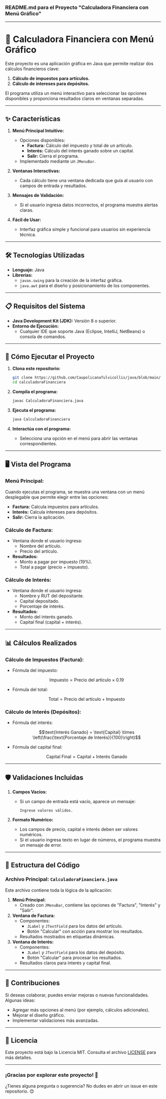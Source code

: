 ### **README.md para el Proyecto "Calculadora Financiera con Menú Gráfico"**

---

# 💼 **Calculadora Financiera con Menú Gráfico**

Este proyecto es una aplicación gráfica en Java que permite realizar dos cálculos financieros clave:  
1. **Cálculo de impuestos para artículos.**  
2. **Cálculo de intereses para depósitos.**

El programa utiliza un menú interactivo para seleccionar las opciones disponibles y proporciona resultados claros en ventanas separadas.

---

## ✨ **Características**

1. **Menú Principal Intuitivo:**  
   - Opciones disponibles:
     - **Factura:** Cálculo del impuesto y total de un artículo.
     - **Interés:** Cálculo del interés ganado sobre un capital.
     - **Salir:** Cierra el programa.
   - Implementado mediante un `JMenuBar`.

2. **Ventanas Interactivas:**  
   - Cada cálculo tiene una ventana dedicada que guía al usuario con campos de entrada y resultados.

3. **Mensajes de Validación:**  
   - Si el usuario ingresa datos incorrectos, el programa muestra alertas claras.

4. **Fácil de Usar:**  
   - Interfaz gráfica simple y funcional para usuarios sin experiencia técnica.

---

## 🛠️ **Tecnologías Utilizadas**

- **Lenguaje:** Java  
- **Librerías:**  
  - `javax.swing` para la creación de la interfaz gráfica.  
  - `java.awt` para el diseño y posicionamiento de los componentes.

---

## 📋 **Requisitos del Sistema**

- **Java Development Kit (JDK):** Versión 8 o superior.  
- **Entorno de Ejecución:**  
  - Cualquier IDE que soporte Java (Eclipse, IntelliJ, NetBeans) o consola de comandos.

---

## 🚀 **Cómo Ejecutar el Proyecto**

1. **Clona este repositorio:**
   ```bash
   git clone https://github.com/Caupolicanafulvicollis/java/blob/main/calculadoraFinanciera.git
   cd calculadoraFinanciera
   ```

2. **Compila el programa:**
   ```bash
   javac CalculadoraFinanciera.java
   ```

3. **Ejecuta el programa:**
   ```bash
   java CalculadoraFinanciera
   ```

4. **Interactúa con el programa:**
   - Selecciona una opción en el menú para abrir las ventanas correspondientes.

---

## 🖥️ **Vista del Programa**

### **Menú Principal:**
Cuando ejecutas el programa, se muestra una ventana con un menú desplegable que permite elegir entre las opciones:
- **Factura:** Calcula impuestos para artículos.
- **Interés:** Calcula intereses para depósitos.
- **Salir:** Cierra la aplicación.

### **Cálculo de Factura:**
- Ventana donde el usuario ingresa:
  - Nombre del artículo.
  - Precio del artículo.
- **Resultados:**
  - Monto a pagar por impuesto (19%).
  - Total a pagar (precio + impuesto).

### **Cálculo de Interés:**
- Ventana donde el usuario ingresa:
  - Nombre y RUT del depositante.
  - Capital depositado.
  - Porcentaje de interés.
- **Resultados:**
  - Monto del interés ganado.
  - Capital final (capital + interés).

---

## 📊 **Cálculos Realizados**

### **Cálculo de Impuestos (Factura):**
- Fórmula del impuesto:

  $$\text{Impuesto} = \text{Precio del artículo} \times 0.19$$

- Fórmula del total:

  $$\text{Total} = \text{Precio del artículo} + \text{Impuesto}$$


### **Cálculo de Interés (Depósitos):**
- Fórmula del interés:
  
  $$\text{Interés Ganado} = \text{Capital} \times \left(\frac{\text{Porcentaje de Interés}}{100}\right)$$
  
- Fórmula del capital final:
  
  $$\text{Capital Final} = \text{Capital} + \text{Interés Ganado}$$


---

## 🛡️ **Validaciones Incluidas**

1. **Campos Vacíos:**  
   - Si un campo de entrada está vacío, aparece un mensaje:
     ```
     Ingrese valores válidos.
     ```

2. **Formato Numérico:**  
   - Los campos de precio, capital e interés deben ser valores numéricos.  
   - Si el usuario ingresa texto en lugar de números, el programa muestra un mensaje de error.

---

## 📖 **Estructura del Código**

### **Archivo Principal: `CalculadoraFinanciera.java`**
Este archivo contiene toda la lógica de la aplicación:
1. **Menú Principal:**
   - Creado con `JMenuBar`, contiene las opciones de "Factura", "Interés" y "Salir".
2. **Ventana de Factura:**
   - Componentes:
     - `JLabel` y `JTextField` para los datos del artículo.
     - Botón "Calcular" con acción para mostrar los resultados.
   - Resultados mostrados en etiquetas dinámicas.
3. **Ventana de Interés:**
   - Componentes:
     - `JLabel` y `JTextField` para los datos del depósito.
     - Botón "Calcular" para procesar los resultados.
   - Resultados claros para interés y capital final.

---

## 👥 **Contribuciones**

Si deseas colaborar, puedes enviar mejoras o nuevas funcionalidades. Algunas ideas:  
- Agregar más opciones al menú (por ejemplo, cálculos adicionales).  
- Mejorar el diseño gráfico.  
- Implementar validaciones más avanzadas.  

---

## 📝 **Licencia**

Este proyecto está bajo la Licencia MIT. Consulta el archivo [LICENSE](LICENSE) para más detalles.

---

### **¡Gracias por explorar este proyecto! 🚀**

¿Tienes alguna pregunta o sugerencia? No dudes en abrir un issue en este repositorio. 😊